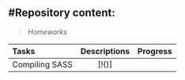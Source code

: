 #Repository content:
---
>_Homeworks_

Tasks|Descriptions|Progress
:----|:----------:|-------:|
Compiling SASS| [!()]
